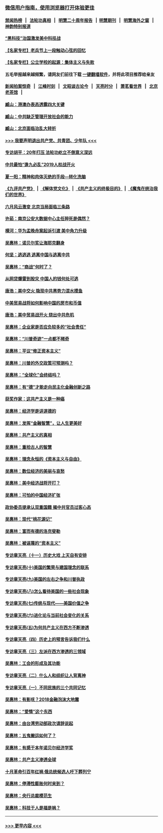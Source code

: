 ### [微信用户指南，使用浏览器打开体验更佳](https://github.com/gfw-breaker/banned-news1/blob/master/indexes/wechat-guide.md?t=0)
#### [禁闻热榜](热点新闻.md?t=0)  &nbsp;&nbsp;|&nbsp;&nbsp; [法轮功真相](https://github.com/gfw-breaker/truth/blob/master/README.md?t=0) &nbsp;&nbsp;|&nbsp;&nbsp; [明慧二十周年报告](https://github.com/gfw-breaker/mh-reports/blob/master/README.md?t=0) &nbsp;&nbsp;|&nbsp;&nbsp;[明慧期刊](https://github.com/gfw-breaker/mh-qikan) &nbsp;&nbsp;|&nbsp;&nbsp; [明慧海外之窗](https://github.com/gfw-breaker/mh-news/blob/master/README.md?t=0) &nbsp;&nbsp;|&nbsp;&nbsp; [神韵特别报道](https://github.com/gfw-breaker/mh-news/blob/master/shenyun.md?t=0)
#### [“黑科技”治国激发美中科技战](../pages/nsc423/n11638056.md?t=02051655) 
#### [【名家专栏】老兵节上一段触动心弦的回忆](../pages/nsc423/n11646016.md?t=02051655) 
#### [【名家专栏】公立学校的起源：集体主义与失败](../pages/nsc423/n11601833.md?t=02051655) 
#### 五毛举报越来越频繁，请网友们前往下载 [一键翻墙软件](https://github.com/gfw-breaker/ssr-accounts)，并将此项目推荐给亲友
#### [新闻拍案惊奇](https://github.com/gfw-breaker/banned-news1/blob/master/pages/link4.md) &nbsp;&nbsp;|&nbsp;&nbsp; [江峰时刻](https://github.com/gfw-breaker/banned-news1/blob/master/pages/link4.md) &nbsp;&nbsp;|&nbsp;&nbsp; [文昭谈古论今](https://github.com/gfw-breaker/banned-news1/blob/master/pages/link4.md) &nbsp;&nbsp;|&nbsp;&nbsp; [天亮时分](https://github.com/gfw-breaker/banned-news1/blob/master/pages/link4.md) &nbsp;&nbsp;|&nbsp;&nbsp; [萧茗看世界](https://github.com/gfw-breaker/banned-news1/blob/master/pages/link4.md) &nbsp;&nbsp;|&nbsp;&nbsp; [北京老茶馆](https://github.com/gfw-breaker/banned-news1/blob/master/pages/link4.md) &nbsp;&nbsp;|&nbsp;&nbsp; 
#### [臧山：港澳办表态透露四大关键](../pages/nsc423/n11421628.md?t=02051655) 
#### [臧山：中共缺乏管理开放社会的能力](../pages/nsc423/n11407457.md?t=02051655) 
#### [臧山：北京面临治乱大转折](../pages/nsc423/n11406895.md?t=02051655) 
#### [>>> 我要声明退出共产党、共青团、少年队 <<<](https://github.com/begood0513/goodnews/blob/master/quit/letter.md) 
#### [专访胡平：20年打压 法轮功屹立不倒意义深远](../pages/nsc423/n11398800.md?t=02051655) 
#### [中共最怕“逢九必乱”2019人权战开火](../pages/nsc423/n11385248.md?t=02051655) 
#### [夏一阳：精神和肉体灭绝的手段—转化洗脑](../pages/nsc423/n11368250.md?t=02051655) 
#### [《九评共产党》](https://github.com/begood0513/9ping.md/blob/master/README.md) &nbsp;|&nbsp; [《解体党文化》](../../../../jtdwh.md/blob/master/README.md)  &nbsp;|&nbsp; [《共产主义的终极目的》](../../../../gczydzjmd.md/blob/master/README.md) &nbsp;|&nbsp; [《魔鬼在统治我们的世界》](../../../../mgztzwmdsj.md/blob/master/README.md) 
#### [六月风云激变 北京当局面临三条路](../pages/nsc423/n11313668.md?t=02051655) 
#### [许茹：南京公安大数据中心主任猝死是偶然？](../pages/nsc423/n11064744.md?t=02051655) 
#### [横河：华为孟晚舟案起诉引渡 美中角力升级](../pages/nsc423/n11027230.md?t=02051655) 
#### [吴惠林：诺贝尔奖让海耶克翻身](../pages/nsc423/n10890049.md?t=02051655) 
#### [何坚：逃逃逃 逃离中国与逃离中共](../pages/nsc423/n10592891.md?t=02051655) 
#### [吴惠林：“商战”何时了？](../pages/nsc423/n10573558.md?t=02051655) 
#### [从网贷爆雷到股灾 中国人的钱何处可逃](../pages/nsc423/n10572800.md?t=02051655) 
#### [唐浩：美中交火 隐现中共黑势力混水摸鱼](../pages/nsc423/n10544040.md?t=02051655) 
#### [中美贸易战将如何影响中国的房市和币值](../pages/nsc423/n10543697.md?t=02051655) 
#### [唐浩：美中贸易战开火 烧出中共危机](../pages/nsc423/n10540126.md?t=02051655) 
#### [吴惠林：企业家是否应负较多的“社会责任”](../pages/nsc423/n10535022.md?t=02051655) 
#### [吴惠林：“川普奇迹”一点都不稀奇](../pages/nsc423/n10512808.md?t=02051655) 
#### [吴惠林：平议“修正资本主义”](../pages/nsc423/n10495724.md?t=02051655) 
#### [吴惠林：川普的外交政策可预测吗？](../pages/nsc423/n10462387.md?t=02051655) 
#### [吴惠林：“全球化”会终结吗？](../pages/nsc423/n10452838.md?t=02051655) 
#### [吴惠林：有“德”才能走向民主化金融创新之路](../pages/nsc423/n10432292.md?t=02051655) 
#### [获奖作家：这共产主义是一种癌](../pages/nsc423/n10431541.md?t=02051655) 
#### [吴惠林：经济学是讲道德的](../pages/nsc423/n10398014.md?t=02051655) 
#### [吴惠林：发挥“金融智慧”，让人生更美好](../pages/nsc423/n10375019.md?t=02051655) 
#### [吴惠林：共产主义的真相](../pages/nsc423/n10351394.md?t=02051655) 
#### [吴惠林：重拾古人的智慧](../pages/nsc423/n10337691.md?t=02051655) 
#### [吴惠林：理念永恒的《资本主义与自由》](../pages/nsc423/n10316274.md?t=02051655) 
#### [吴惠林：数位经济的美丽与哀愁](../pages/nsc423/n10292946.md?t=02051655) 
#### [吴惠林：美中经济战将开打？](../pages/nsc423/n10258825.md?t=02051655) 
#### [吴惠林：可怕的中国经济扩张](../pages/nsc423/n10219147.md?t=02051655) 
#### [政协委员提承认双重国籍 揭中共官员过客心态](../pages/nsc423/n10208809.md?t=02051655) 
#### [吴惠林：现代“桃花源记”](../pages/nsc423/n10185234.md?t=02051655) 
#### [吴惠林：富而有德的洛克斐勒](../pages/nsc423/n10142264.md?t=02051655) 
#### [吴惠林：被诬蔑的“资本主义”](../pages/nsc423/n10124816.md?t=02051655) 
#### [专访章天亮（十一）历史大戏 上天自有安排](../pages/nsc423/n10094905.md?t=02051655) 
#### [专访章天亮(十)美国的繁荣与建国理念的联系](../pages/nsc423/n10094899.md?t=02051655) 
#### [专访章天亮(九)美国的左右之争和川普执政](../pages/nsc423/n10094889.md?t=02051655) 
#### [专访章天亮(八)怎么看待美国的一些社会现象](../pages/nsc423/n10094857.md?t=02051655) 
#### [专访章天亮(七)传统与现代——美国价值之争](../pages/nsc423/n10093140.md?t=02051655) 
#### [专访章天亮(六)进化论与当前社会变化的关系](../pages/nsc423/n10092036.md?t=02051655) 
#### [专访章天亮(五)为何共产主义在西方不断渗透](../pages/nsc423/n10083620.md?t=02051655) 
#### [专访章天亮（四）历史上的预言告诉我们什么](../pages/nsc423/n10083606.md?t=02051655) 
#### [专访章天亮（三）左派在西方渗透的三领域](../pages/nsc423/n10081115.md?t=02051655) 
#### [吴惠林：工会的形成及其功能](../pages/nsc423/n10080633.md?t=02051655) 
#### [专访章天亮（二）什么人和组织让人背离神](../pages/nsc423/n10076637.md?t=02051655) 
#### [专访章天亮（一）不同民族的三个共同记忆](../pages/nsc423/n10074188.md?t=02051655) 
#### [吴惠林：有影呒？2018金融泡沫大地震](../pages/nsc423/n10040534.md?t=02051655) 
#### [吴惠林：“爱情”这个东西](../pages/nsc423/n10019423.md?t=02051655) 
#### [吴惠林：由台湾劳动部政次请辞说起](../pages/nsc423/n9979679.md?t=02051655) 
#### [吴惠林：五鬼搬运如何了？](../pages/nsc423/n9925338.md?t=02051655) 
#### [吴惠林：有感于本年诺贝尔经济学奖](../pages/nsc423/n9871883.md?t=02051655) 
#### [吴惠林：共产主义渗透全球](../pages/nsc423/n9812748.md?t=02051655) 
#### [十月革命引百年红祸 俄总统候选人吁下葬列宁](../pages/nsc423/n9810182.md?t=02051655) 
#### [吴惠林：停滞性膨胀何时来到？](../pages/nsc423/n9764136.md?t=02051655) 
#### [吴惠林：央行总裁模范生](../pages/nsc423/n9728134.md?t=02051655) 
#### [吴惠林：科技于人是福是祸？](../pages/nsc423/n9672982.md?t=02051655) 

----
#### [ >>> 更早内容 <<< ](../indexes/nsc423-earlier.md)
